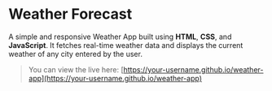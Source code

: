 # Weather Forecast
A simple and responsive Weather App built using **HTML**, **CSS**, and **JavaScript**. It fetches real-time weather data and displays the current weather of any city entered by the user.


> You can view the live here: [https://your-username.github.io/weather-app](https://your-username.github.io/weather-app)  

